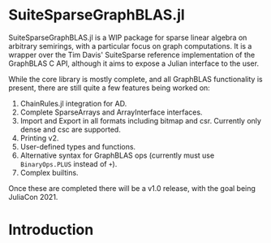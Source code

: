 # SuiteSparseGraphBLAS.jl

SuiteSparseGraphBLAS.jl is a WIP package for sparse linear algebra on arbitrary semirings, with a particular focus on graph computations.
It is a wrapper over the Tim Davis' SuiteSparse reference implementation of the GraphBLAS C API, although it aims to expose a Julian interface to the user.

While the core library is mostly complete, and all GraphBLAS functionality is present, there are still quite a few features being worked on:

1. ChainRules.jl integration for AD.
2. Complete SparseArrays and ArrayInterface interfaces.
3. Import and Export in all formats including bitmap and csr. Currently only dense and csc are supported.
4. Printing v2.
5. User-defined types and functions.
6. Alternative syntax for GraphBLAS ops (currently must use `BinaryOps.PLUS` instead of `+`).
7. Complex builtins.

Once these are completed there will be a v1.0 release, with the goal being JuliaCon 2021.

# Introduction